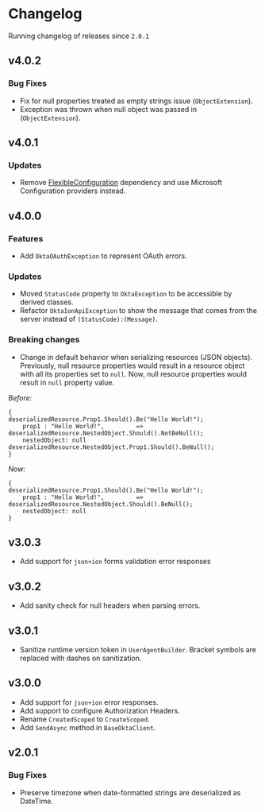 # Changelog
Running changelog of releases since `2.0.1`

## v4.0.2

### Bug Fixes

- Fix for null properties treated as empty strings issue (`ObjectExtension`).
- Exception was thrown when null object was passed in (`ObjectExtension`).

## v4.0.1

### Updates

- Remove [FlexibleConfiguration](https://github.com/nbarbettini/FlexibleConfiguration) dependency and use Microsoft Configuration providers instead.

## v4.0.0

### Features

- Add `OktaOAuthException` to represent OAuth errors.

### Updates

- Moved `StatusCode` property to `OktaException` to be accessible by derived classes.
- Refactor `OktaIonApiException` to show the message that comes from the server instead of `(StatusCode):(Message)`.

### Breaking changes

- Change in default behavior when serializing resources (JSON objects). Previously, null resource properties would result in a resource object with all its properties set to `null`. Now, null resource properties would result in `null` property value. 

_Before:_

```
{                                                 deserializedResource.Prop1.Should().Be("Hello World!");          
    prop1 : "Hello World!",         =>            deserializedResource.NestedObject.Should().NotBeNull();
    nestedObject: null                            deserializedResource.NestedObject.Prop1.Should().BeNull();
}

```

_Now:_

```
{                                                 deserializedResource.Prop1.Should().Be("Hello World!");          
    prop1 : "Hello World!",         =>            deserializedResource.NestedObject.Should().BeNull();
    nestedObject: null                            
}

```


## v3.0.3
- Add support for `json+ion` forms validation error responses 

## v3.0.2
- Add sanity check for null headers when parsing errors.

## v3.0.1
- Sanitize runtime version token in `UserAgentBuilder`. Bracket symbols are replaced with dashes on sanitization.  

## v3.0.0

- Add support for `json+ion` error responses.
- Add support to configure Authorization Headers. 
- Rename `CreatedScoped` to `CreateScoped`.
- Add `SendAsync` method in `BaseOktaClient`.

## v2.0.1


### Bug Fixes

- Preserve timezone when date-formatted strings are deserialized as DateTime.
